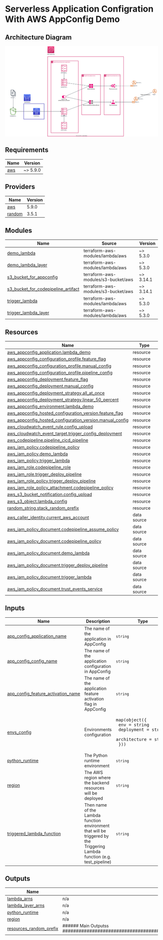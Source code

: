# Serverless Application Configration With AWS AppConfig Demo 

## Architecture Diagram
![Architecture Diagram](./assets/images/appconfig-lambda-demo.drawio.svg)
<!-- BEGIN_TF_DOCS -->
## Requirements

| Name | Version |
|------|---------|
| <a name="requirement_aws"></a> [aws](#requirement\_aws) | ~> 5.9.0 |

## Providers

| Name | Version |
|------|---------|
| <a name="provider_aws"></a> [aws](#provider\_aws) | 5.9.0 |
| <a name="provider_random"></a> [random](#provider\_random) | 3.5.1 |

## Modules

| Name | Source | Version |
|------|--------|---------|
| <a name="module_demo_lambda"></a> [demo\_lambda](#module\_demo\_lambda) | terraform-aws-modules/lambda/aws | ~> 5.3.0 |
| <a name="module_demo_lambda_layer"></a> [demo\_lambda\_layer](#module\_demo\_lambda\_layer) | terraform-aws-modules/lambda/aws | ~> 5.3.0 |
| <a name="module_s3_bucket_for_appconfig"></a> [s3\_bucket\_for\_appconfig](#module\_s3\_bucket\_for\_appconfig) | terraform-aws-modules/s3-bucket/aws | ~> 3.14.1 |
| <a name="module_s3_bucket_for_codepipeline_artifact"></a> [s3\_bucket\_for\_codepipeline\_artifact](#module\_s3\_bucket\_for\_codepipeline\_artifact) | terraform-aws-modules/s3-bucket/aws | ~> 3.14.1 |
| <a name="module_trigger_lambda"></a> [trigger\_lambda](#module\_trigger\_lambda) | terraform-aws-modules/lambda/aws | ~> 5.3.0 |
| <a name="module_trigger_lambda_layer"></a> [trigger\_lambda\_layer](#module\_trigger\_lambda\_layer) | terraform-aws-modules/lambda/aws | ~> 5.3.0 |

## Resources

| Name | Type |
|------|------|
| [aws_appconfig_application.lambda_demo](https://registry.terraform.io/providers/hashicorp/aws/latest/docs/resources/appconfig_application) | resource |
| [aws_appconfig_configuration_profile.feature_flag](https://registry.terraform.io/providers/hashicorp/aws/latest/docs/resources/appconfig_configuration_profile) | resource |
| [aws_appconfig_configuration_profile.manual_config](https://registry.terraform.io/providers/hashicorp/aws/latest/docs/resources/appconfig_configuration_profile) | resource |
| [aws_appconfig_configuration_profile.pipeline_config](https://registry.terraform.io/providers/hashicorp/aws/latest/docs/resources/appconfig_configuration_profile) | resource |
| [aws_appconfig_deployment.feature_flag](https://registry.terraform.io/providers/hashicorp/aws/latest/docs/resources/appconfig_deployment) | resource |
| [aws_appconfig_deployment.manual_config](https://registry.terraform.io/providers/hashicorp/aws/latest/docs/resources/appconfig_deployment) | resource |
| [aws_appconfig_deployment_strategy.all_at_once](https://registry.terraform.io/providers/hashicorp/aws/latest/docs/resources/appconfig_deployment_strategy) | resource |
| [aws_appconfig_deployment_strategy.linear_50_percent](https://registry.terraform.io/providers/hashicorp/aws/latest/docs/resources/appconfig_deployment_strategy) | resource |
| [aws_appconfig_environment.lambda_demo](https://registry.terraform.io/providers/hashicorp/aws/latest/docs/resources/appconfig_environment) | resource |
| [aws_appconfig_hosted_configuration_version.feature_flag](https://registry.terraform.io/providers/hashicorp/aws/latest/docs/resources/appconfig_hosted_configuration_version) | resource |
| [aws_appconfig_hosted_configuration_version.manual_config](https://registry.terraform.io/providers/hashicorp/aws/latest/docs/resources/appconfig_hosted_configuration_version) | resource |
| [aws_cloudwatch_event_rule.config_upload](https://registry.terraform.io/providers/hashicorp/aws/latest/docs/resources/cloudwatch_event_rule) | resource |
| [aws_cloudwatch_event_target.trigger_config_deployment](https://registry.terraform.io/providers/hashicorp/aws/latest/docs/resources/cloudwatch_event_target) | resource |
| [aws_codepipeline.pipeline_cicd_pipeline](https://registry.terraform.io/providers/hashicorp/aws/latest/docs/resources/codepipeline) | resource |
| [aws_iam_policy.codepipeline_policy](https://registry.terraform.io/providers/hashicorp/aws/latest/docs/resources/iam_policy) | resource |
| [aws_iam_policy.demo_lambda](https://registry.terraform.io/providers/hashicorp/aws/latest/docs/resources/iam_policy) | resource |
| [aws_iam_policy.trigger_lambda](https://registry.terraform.io/providers/hashicorp/aws/latest/docs/resources/iam_policy) | resource |
| [aws_iam_role.codepipeline_role](https://registry.terraform.io/providers/hashicorp/aws/latest/docs/resources/iam_role) | resource |
| [aws_iam_role.trigger_deploy_pipeline](https://registry.terraform.io/providers/hashicorp/aws/latest/docs/resources/iam_role) | resource |
| [aws_iam_role_policy.trigger_deploy_pipeline](https://registry.terraform.io/providers/hashicorp/aws/latest/docs/resources/iam_role_policy) | resource |
| [aws_iam_role_policy_attachment.codepipeline_policy](https://registry.terraform.io/providers/hashicorp/aws/latest/docs/resources/iam_role_policy_attachment) | resource |
| [aws_s3_bucket_notification.config_upload](https://registry.terraform.io/providers/hashicorp/aws/latest/docs/resources/s3_bucket_notification) | resource |
| [aws_s3_object.lambda_config](https://registry.terraform.io/providers/hashicorp/aws/latest/docs/resources/s3_object) | resource |
| [random_string.stack_random_prefix](https://registry.terraform.io/providers/hashicorp/random/latest/docs/resources/string) | resource |
| [aws_caller_identity.current_aws_account](https://registry.terraform.io/providers/hashicorp/aws/latest/docs/data-sources/caller_identity) | data source |
| [aws_iam_policy_document.codepipeline_assume_policy](https://registry.terraform.io/providers/hashicorp/aws/latest/docs/data-sources/iam_policy_document) | data source |
| [aws_iam_policy_document.codepipeline_policy](https://registry.terraform.io/providers/hashicorp/aws/latest/docs/data-sources/iam_policy_document) | data source |
| [aws_iam_policy_document.demo_lambda](https://registry.terraform.io/providers/hashicorp/aws/latest/docs/data-sources/iam_policy_document) | data source |
| [aws_iam_policy_document.trigger_deploy_pipeline](https://registry.terraform.io/providers/hashicorp/aws/latest/docs/data-sources/iam_policy_document) | data source |
| [aws_iam_policy_document.trigger_lambda](https://registry.terraform.io/providers/hashicorp/aws/latest/docs/data-sources/iam_policy_document) | data source |
| [aws_iam_policy_document.trust_events_service](https://registry.terraform.io/providers/hashicorp/aws/latest/docs/data-sources/iam_policy_document) | data source |

## Inputs

| Name | Description | Type | Default | Required |
|------|-------------|------|---------|:--------:|
| <a name="input_app_config_application_name"></a> [app\_config\_application\_name](#input\_app\_config\_application\_name) | The name of the application in AppConfig | `string` | `"lambda-demo"` | no |
| <a name="input_app_config_config_name"></a> [app\_config\_config\_name](#input\_app\_config\_config\_name) | The name of the application configuration in AppConfig | `string` | `"lambda-config"` | no |
| <a name="input_app_config_feature_activation_name"></a> [app\_config\_feature\_activation\_name](#input\_app\_config\_feature\_activation\_name) | The name of the application feature activation flag in AppConfig | `string` | `"lambda-feature-activation"` | no |
| <a name="input_envs_config"></a> [envs\_config](#input\_envs\_config) | Environments configuration | <pre>map(object({<br>    env          = string<br>    deployment   = string<br>    architecture = string<br>  }))</pre> | n/a | yes |
| <a name="input_python_runtime"></a> [python\_runtime](#input\_python\_runtime) | The Python runtime environment | `string` | `"python3.9"` | no |
| <a name="input_region"></a> [region](#input\_region) | The AWS region where the backend resources will be deployed | `string` | `"eu-west-1"` | no |
| <a name="input_triggered_lambda_function"></a> [triggered\_lambda\_function](#input\_triggered\_lambda\_function) | Then name of the Lambda function environment that will be triggered by the Triggering Lambda function (e.g. test\_pipeline) | `string` | `"test_pipeline"` | no |

## Outputs

| Name | Description |
|------|-------------|
| <a name="output_lambda_arns"></a> [lambda\_arns](#output\_lambda\_arns) | n/a |
| <a name="output_lambda_layer_arns"></a> [lambda\_layer\_arns](#output\_lambda\_layer\_arns) | n/a |
| <a name="output_python_runtime"></a> [python\_runtime](#output\_python\_runtime) | n/a |
| <a name="output_region"></a> [region](#output\_region) | n/a |
| <a name="output_resources_random_prefix"></a> [resources\_random\_prefix](#output\_resources\_random\_prefix) | ######  Main Outputss ################################################################################################ |
<!-- END_TF_DOCS -->